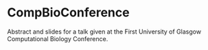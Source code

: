 # CompBioConference
 Abstract and slides for a talk given at the First University of Glasgow Computational Biology Conference.
